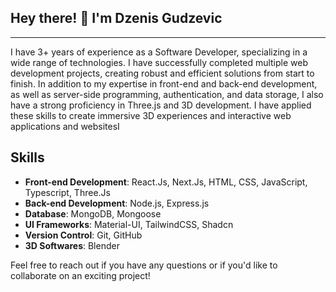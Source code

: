 <h2> Hey there! 👋 I'm Dzenis Gudzevic</h2>
<hr /> 

I have 3+ years of experience as a Software Developer, specializing in a wide range of technologies. I have successfully completed multiple web development projects, creating robust and efficient solutions from start to finish. In addition to my expertise in front-end and back-end development, as well as server-side programming, authentication, and data storage, I also have a strong proficiency in Three.js and 3D development. I have applied these skills to create immersive 3D experiences and interactive web applications and websitesI

## Skills

- **Front-end Development**: React.Js, Next.Js, HTML, CSS, JavaScript, Typescript, Three.Js
- **Back-end Development**: Node.js, Express.js
- **Database**: MongoDB, Mongoose
- **UI Frameworks**: Material-UI, TailwindCSS, Shadcn
- **Version Control**: Git, GitHub
- **3D Softwares**: Blender


Feel free to reach out if you have any questions or if you'd like to collaborate on an exciting project!

